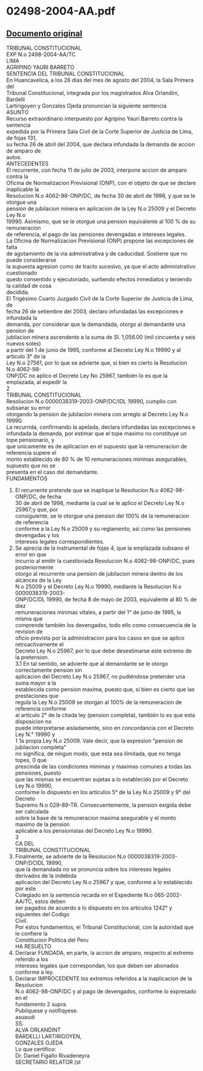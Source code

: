 
02498-2004-AA.pdf
=================
  
[Documento original](https://tc.gob.pe/jurisprudencia/2005/02498-2004-AA.pdf)  
---  
TRIBUNAL CONSTITUCIONAL  
EXP N.o 2498-2004-AA/TC  
LIMA  
AGRIPINO YAURI BARRETO  
SENTENCIA DEL TRIBUNAL CONSTITUCIONAL  
En Huancavelica, a los 26 dias del mes de agosto del 2004, la Sala Primera del  
Tribunal Constitucional, integrada por los magistrados Alva Orlandini, Bardelli  
Lartirigoyen y Gonzales Ojeda pronuncian la siguiente sentencia  
ASUNTO  
Recurso extraordinario interpuesto por Agripino Yauri Barreto contra la sentencia  
expedida por la Primera Sala Civil de la Corte Superior de Justicia de Lima, de fojas 131,  
su fecha 26 de abril del 2004, que declara infundada la demanda de accion de amparo de  
autos.  
ANTECEDENTES  
El recurrente, con fecha 11 de julio de 2003, interpone accion de amparo contra la  
Oficina de Normalizacion Previsional (ONP), con el objeto de que se declare inaplicable la  
Resolucion N.o 4062-98-ONP/DC, de fecha 30 de abril de 1998, y que se le otorgue una  
pension de jubilacion minera en aplicacion de la Ley N.o 25009 y el Decreto Ley N.o  
19990. Asimismo, que se le otorgue una pension equivalente al 100 % de su remuneracion  
de referencia, el pago de las pensiones devengadas e intereses legales.  
La Oficina de Normalizacion Previsional (ONP) propone las excepciones de falta  
de agotamiento de la via administrativa y de caducidad. Sostiene que no puede considerarse  
la supuesta agresion como de tracto sucesivo, ya que el acto administrativo cuestionado  
quedo consentido y ejecutoriado, surtiendo efectos inmediatos y teniendo la calidad de cosa  
decidida.  
El Trigésimo Cuarto Juzgado Civil de la Corte Superior de Justicia de Lima, de  
fecha 26 de setiembre del 2003, declaro infundadas las excepciones e infundada la  
demanda, por considerar que la demandada, otorgo al demandante una pension de  
jubilacion minera ascendente a la suma de SI. 1,056.00 (mil cincuenta y seis nuevos soles)  
a partir del 1 de junio de 1995, conforme al Decreto Ley N.o 19990 y al articulo 3° de la  
Ley N.o 27561, por lo que se advierte que, si bien es cierto la Resolucion N.o 4062-98-  
ONP/DC no aplico el Decreto Ley No 25967, también lo es que la emplazada, al expedir la  
2  
TRIBUNAL CONSTITUCIONAL  
Resolucion N.o 0000038319-2003-ONP/DC/IDL 19990, cumplio con subsanar su error  
otorgando la pension de jubilacion minera con arreglo al Decreto Ley N.o 19990.  
La recurrida, confirmando la apelada, declara infundadas las excepciones e  
infundada la demanda, por estimar que el tope maximo no constituye un tope pensionario, y  
que unicamente es de aplicacion en el supuesto que la remuneracion de referencia supere el  
monto establecido de 80 % de 10 remuneraciones minimas asegurables, supuesto que no se  
presenta en el caso del demandante.  
FUNDAMENTOS  
1. El recurrente pretende que se inaplique la Resolucion N.o 4062-98-ONP/DC, de fecha  
30 de abril de 1998, mediante la cual se le aplico el Decreto Ley N.o 25967;y que, por  
consiguiente, se le otorgue una pension del 100% de la remuneracion de referencia  
conforme a la Ley N.o 25009 y su reglamento, asi como las pensiones devengadas y los  
intereses legales correspondientes.  
2. Se aprecia de la instrumental de fojas 4, que la emplazada subsano el error en que  
incurrio al emitir la cuestionada Resolucion N.o 4062-98-ONP/DC, pues posteriormente  
otorgo al recurrente una pension de jubilacion minera dentro de los alcances de la Ley  
N.o 25009 y el Decreto Ley N.o 19990, mediante la Resolucion N.o 0000038319-2003-  
ONP/DC/DL 19990, de fecha 8 de mayo de 2003, equivalente al 80 % de diez  
remuneraciones minimas vitales, a partir del 1° de junio de 1995, la misma que  
comprende también los devengados, todo ello como consecuencia de la revision de  
oficio prevista por la administracion para los casos en que se aplico retroactivamente el  
Decreto Ley N.o 25967, por lo que debe desestimarse este extremo de la pretension.  
3.1 En tal sentido, se advierte que al demandante se le otorgo correctamente pension sin  
aplicacion del Decreto Ley N.o 25967, no pudiéndose pretender una suma mayor a la  
establecida como pension maxima, puesto que, si bien es cierto que las prestaciones que  
regula la Ley N.o 25009 se otorgan al 100% de la remuneracion de referencia conforme  
al articulo 2° de la citada ley (pension completa), también lo es que esta disposicion no  
puede interpretarse aisladamente, sino en concordancia con el Decreto Ley N.° 19990 y  
1 1a propia Ley N.o 25009. Vale decir, que la expresion "pension de jubilacion completa"  
no significa, de ningun modo, que esta sea ilimitada, que no tenga topes, 0 que  
prescinda de las condiciones minimas y maximas comunes a todas las pensiones, puesto  
que las mismas se encuentran sujetas a lo establecido por el Decreto Ley N.o 19990,  
conforme lo dispuesto en los articulos 5° de la Ley N.o 25009 y 9° del Decreto  
Supremo N.o 029-89-TR. Consecuentemente, la pension exigida debe ser calculada  
sobre la base de la remuneracion maxima asegurable y el monto maximo de la pension  
aplicable a los pensionistas del Decreto Ley N.o 19990.  
3  
CA DEL  
TRIBUNAL CONSTITUCIONAL  
4. Finalmente, se advierte de la Resolucion N.o 0000038319-2003-ONP/DCIDL 19990,  
que la demandada no se pronuncia sobre los intereses legales derivados de la indebida  
aplicacion del Decreto Ley N.o 25967 y que, conforme a lo establecido por este  
Colegiado en la sentencia recaida en el Expediente N.o 065-2002-AA/TC, estos deben  
ser pagados de acuerdo a lo dispuesto en los articulos 1242° y siguientes del Codigo  
Civil.  
Por estos fundamentos, el Tribunal Constitucional, con la autoridad que le confiere la  
Constitucion Politica del Peru  
HA RESUELTO  
1. Declarar FUNDADA, en parte, la accion de amparo, respecto al extremo referido a los  
intereses legales que correspondan, los que deben ser abonados conforme a ley.  
2. Declarar IMPROCEDENTE los extremos referidos a la inaplicacion de la Resolucion  
N.o 4062-98-ONP/DC y al pago de devengados, conforme lo expresado en el  
fundamento 2 supra.  
Publiquese y notifiqyese.  
asuaudi  
SS.  
ALVA ORLANDINT  
BARDELLI LARTIRIGOYEN,  
GONZALES OJEDA  
Lo que certifico:  
Dr. Daniel Figallo Rivadeneyra  
SECRETARIO RELATOR (st